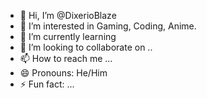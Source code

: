 - 👋 Hi, I’m @DixerioBlaze
- 👀 I’m interested in Gaming, Coding, Anime.
- 🌱 I’m currently learning
- 💞️ I’m looking to collaborate on ..
- 📫 How to reach me ...
- 😄 Pronouns: He/Him
- ⚡ Fun fact: ...

<!---
DixerioBlaze/DixerioBlaze is a ✨ special ✨ repository because its `README.md` (this file) appears on your GitHub profile.
You can click the Preview link to take a look at your changes.
--->

